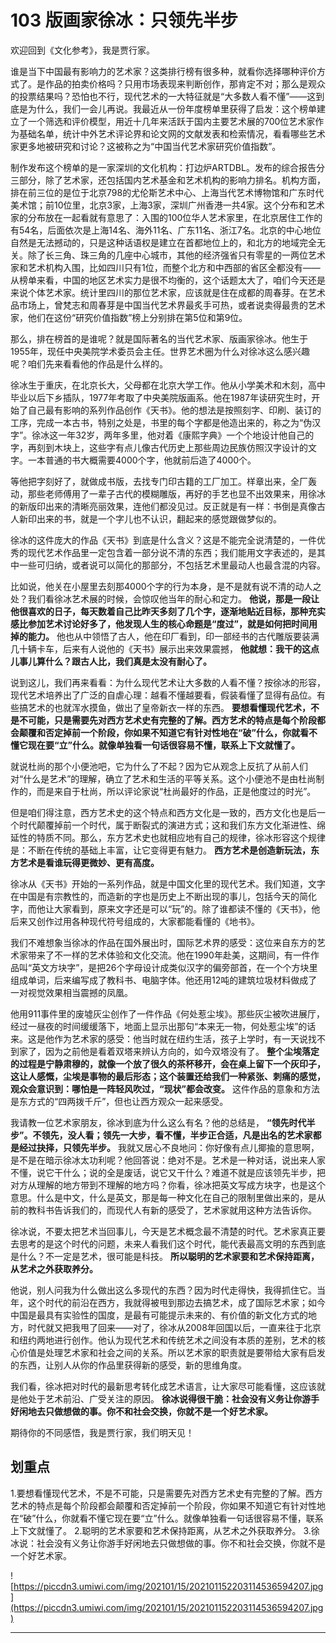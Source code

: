 # 103 版画家徐冰：只领先半步

欢迎回到《文化参考》，我是贾行家。

谁是当下中国最有影响力的艺术家？这类排行榜有很多种，就看你选择哪种评价方式了。是作品的拍卖价格吗？只用市场表现来判断创作，那肯定不对；那么是观众的投票结果吗？恐怕也不行，现代艺术的一大特征就是“大多数人看不懂”——这到底是为什么，我们一会儿再说。我最近从一份年度榜单里获得了启发：这个榜单建立了一个筛选和评价模型，用近十几年来活跃于国内主要艺术展的700位艺术家作为基础名单，统计中外艺术评论界和论文网的文献发表和检索情况，看看哪些艺术家更多地被研究和讨论？这被称之为“中国当代艺术家研究价值指数”。

制作发布这个榜单的是一家深圳的文化机构：打边炉ARTDBL。发布的综合报告分三部分，除了艺术家，还包括国内艺术基金和艺术机构的影响力排名。机构方面，排在前三位的是位于北京798的尤伦斯艺术中心、上海当代艺术博物馆和广东时代美术馆；前10位里，北京3家，上海3家，深圳广州香港一共4家。这个分布和艺术家的分布放在一起看就有意思了：入围的100位华人艺术家里，在北京居住工作的有54名，后面依次是上海14名、海外11名、广东11名、浙江7名。北京的中心地位自然是无法撼动的，只是这种话语权是建立在首都地位上的，和北方的地域完全无关。除了长三角、珠三角的几座中心城市，其他的经济强省只有零星的一两位艺术家和艺术机构入围，比如四川只有1位，而整个北方和中西部的省区全都没有——从榜单来看，中国的地区艺术实力是很不均衡的，这个话题太大了，咱们今天还是来说个体艺术家。统计里四川的那位艺术家，应该就是住在成都的周春芽。在艺术品市场上，曾梵志和周春芽是中国当代艺术界最炙手可热，或者说卖得最贵的艺术家，他们在这份“研究价值指数”榜上分别排在第5位和第9位。

那么，排在榜首的是谁呢？就是国际著名的当代艺术家、版画家徐冰。他生于1955年，现任中央美院学术委员会主任。世界艺术圈为什么对徐冰这么感兴趣呢？咱们先来看看他的作品是什么样的。

徐冰生于重庆，在北京长大，父母都在北京大学工作。他从小学美术和木刻，高中毕业以后下乡插队，1977年考取了中央美院版画系。他在1987年读研究生时，开始了自己最有影响的系列作品创作《天书》。他的想法是按照刻字、印刷、装订的工序，完成一本古书，特别之处是，书里的每个字都是他造出来的，称之为“伪汉字”。徐冰这一年32岁，两年多里，他对着《康熙字典》一个个地设计他自己的字，再刻到木块上，这些字有点儿像古代历史上那些周边民族仿照汉字设计的文字。一本普通的书大概需要4000个字，他就前后造了4000个。

等他把字刻好了，就做成书版，去找专门印古籍的工厂加工。样章出来，全厂轰动，那些老师傅用了一辈子古代的模糊雕版，再好的手艺也显不出效果来，用徐冰的新版印出来的清晰亮丽效果，连他们都没见过。反正就是有一样：书倒是真像古人新印出来的书，就是一个字儿也不认识，翻起来的感觉跟做梦似的。

徐冰的这件庞大的作品《天书》到底是什么含义？这是不能完全说清楚的，一件优秀的现代艺术作品里一定包含着一部分说不清的东西；我们能用文字表述的，是其中一些可归纳，或者说可以简化的那部分，不包括艺术里最动人也最含混的内容。

比如说，他关在小屋里去刻那4000个字的行为本身，是不是就有说不清的动人之处？我们看徐冰艺术展的时候，会惊叹他当年的耐心和定力。 **他说，那是一段让他很喜欢的日子，每天数着自己比昨天多刻了几个字，逐渐地贴近目标，那种充实感比参加艺术讨论好多了，他发现人生的核心命题是“度过”，就是如何把时间用掉的能力。** 他也从中领悟了古人，他在印厂看到，印一部经书的古代雕版要装满几十辆卡车，后来有人说他的《天书》展示出来效果震撼， **他就想：我干的这点儿事儿算什么？跟古人比，我们真是太没有耐心了。**

说到这儿，我们再来看看：为什么现代艺术让大多数的人看不懂？按徐冰的形容，现代艺术培养出了广泛的自虐心理：越看不懂越要看，假装看懂了显得有品位。有些搞艺术的也就浑水摸鱼，做出了皇帝新衣一样的东西。 **要想看懂现代艺术，不是不可能，只是需要先对西方艺术史有完整的了解。西方艺术的特点是每个阶段都会颠覆和否定掉前一个阶段，你如果不知道它有针对性地在“破”什么，你就看不懂它现在要“立”什么。就像单独看一句话很容易不懂，联系上下文就懂了。**

就说杜尚的那个小便池吧，它为什么了不起？因为它从观念上反抗了从前人们对“什么是艺术”的理解，确立了艺术和生活的平等关系。这个小便池不是由杜尚制作的，而是来自于杜尚，所以评论家说“杜尚最好的作品，正是他度过的时光”。

但是咱们得注意，西方艺术史的这个特点和西方文化是一致的，西方文化也是后一个时代颠覆掉前一个时代，属于断裂式的演进方式；这和我们东方文化渐进性、绵延性的特质不同。那么，东方艺术史也就相应地有自己的规律，徐冰形容这个规律是：不断在传统的基础上丰富，让它变得更有魅力。 **西方艺术是创造新玩法，东方艺术是看谁玩得更微妙、更有高度。**

徐冰从《天书》开始的一系列作品，就是中国文化里的现代艺术。我们知道，文字在中国是有宗教性的，而造新的字也是历史上不断出现的事儿，包括今天的简化字，而他让大家看到，原来文字还是可以“玩”的。除了谁都读不懂的《天书》，他后来又创作过用各种现代符号组成的，大家都能看懂的《地书》。

我们不难想象当徐冰的作品在国外展出时，国际艺术界的感受：这位来自东方的艺术家带来了不一样的艺术体验和文化交流。他在1990年赴美，这期间，有一件作品叫“英文方块字”，是把26个字母设计成类似汉字的偏旁部首，在一个个方块里组成单词，后来编写成了教科书、电脑字体。他还用12吨的建筑垃圾材料做成了一对视觉效果相当震撼的凤凰。

他用911事件里的废墟灰尘创作了一件作品《何处惹尘埃》。那些灰尘被吹进展厅，经过一昼夜的时间缓缓落下，地面上显示出那句“本来无一物，何处惹尘埃”的话来。这是他作为艺术家的感受：他当时就在纽约生活，孩子上学时，有一天说找不到家了，因为之前他是看着双塔来辨认方向的，如今双塔没有了。 **整个尘埃落定的过程是宁静肃穆的，就像一个放了很久的茶杯移开，会在桌上留下一个灰印子，这让人感慨，尘埃是事物的最后形态；这个装置还给我们一种紧张、刺痛的感觉，观众会意识到：哪怕是一阵轻风吹过，“现状”都会改变。** 这件作品的意象和方法是东方式的“四两拨千斤”，但也让西方观众一起来感受。

我请教一位艺术家朋友，徐冰到底为什么这么有名？他的总结是， **“领先时代半步”。不领先，没人看；领先一大步，看不懂，半步正合适，凡是出名的艺术家都是经过抉择，只领先半步。** 我就又居心不良地问：你好像有点儿揶揄的意思啊，是不是在暗示徐冰太功利呢？他回答说：绝对不是。艺术是一种对话，说出来人家不懂，说它干什么；说的全是废话，说它又干什么？难道不就是应该领先半步，把对方从理解的地方带到不理解的地方吗？你看，徐冰把英文写成方块字，也是这个意思。什么是中文，什么是英文，那是每一种文化在自己的限制里做出来的，是从前的教科书告诉我们的，而现代人有新的感受了，艺术家就用这种方法告诉你。

徐冰说，不要太把艺术当回事儿，今天是艺术概念最不清楚的时代。艺术家真正要去思考的是这个时代的问题，未来人看我们这个时代，能代表最高文明的东西到底是什么？不一定是艺术，很可能是科技。 **所以聪明的艺术家要和艺术保持距离，从艺术之外获取养分。**

他说，别人问我为什么做出这么多现代的东西？因为时代走得快，我得抓住它。当年，这个时代的前沿在西方，我就得被甩到那边去搞艺术，成了国际艺术家；如今中国是最具有实验性的国度，是最有可能提示未来的、有价值的新文化方式的地方，时代就又把我甩了回来——对了，徐冰从2008年回国以后，一直来往于北京和纽约两地进行创作。他认为现代艺术和传统艺术之间没有本质的差别，艺术的核心价值是处理艺术家和社会之间的关系。所以艺术家的职责就是要带给大家有启发的东西，让别人从你的作品里获得新的感受，新的思维角度。

我们看，徐冰把对时代的最新思考转化成艺术语言，让大家尽可能看懂，这应该就是他处于艺术前沿、广受关注的原因。 **徐冰说得很干脆：社会没有义务让你游手好闲地去只做想做的事。你不和社会交换，你就不是一个好艺术家。**

期待你的不同感悟，我是贾行家，我们明天见！

## 划重点

1.要想看懂现代艺术，不是不可能，只是需要先对西方艺术史有完整的了解。西方艺术的特点是每个阶段都会颠覆和否定掉前一个阶段，你如果不知道它有针对性地在“破”什么，你就看不懂它现在要“立”什么。就像单独看一句话很容易不懂，联系上下文就懂了。
2.聪明的艺术家要和艺术保持距离，从艺术之外获取养分。
3.徐冰说：社会没有义务让你游手好闲地去只做想做的事。你不和社会交换，你就不是一个好艺术家。

![https://piccdn3.umiwi.com/img/202101/15/202101152203114536594207.jpg](https://piccdn3.umiwi.com/img/202101/15/202101152203114536594207.jpg)

---
